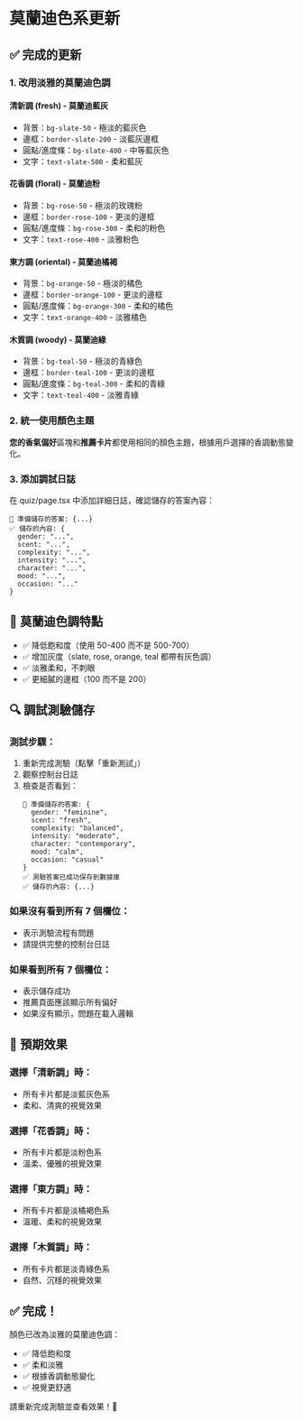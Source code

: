 # 莫蘭迪色系更新

## ✅ 完成的更新

### 1. 改用淡雅的莫蘭迪色調

#### 清新調 (fresh) - 莫蘭迪藍灰
- 背景：`bg-slate-50` - 極淡的藍灰色
- 邊框：`border-slate-200` - 淡藍灰邊框
- 圓點/進度條：`bg-slate-400` - 中等藍灰色
- 文字：`text-slate-500` - 柔和藍灰

#### 花香調 (floral) - 莫蘭迪粉
- 背景：`bg-rose-50` - 極淡的玫瑰粉
- 邊框：`border-rose-100` - 更淡的邊框
- 圓點/進度條：`bg-rose-300` - 柔和的粉色
- 文字：`text-rose-400` - 淡雅粉色

#### 東方調 (oriental) - 莫蘭迪橘褐
- 背景：`bg-orange-50` - 極淡的橘色
- 邊框：`border-orange-100` - 更淡的邊框
- 圓點/進度條：`bg-orange-300` - 柔和的橘色
- 文字：`text-orange-400` - 淡雅橘色

#### 木質調 (woody) - 莫蘭迪綠
- 背景：`bg-teal-50` - 極淡的青綠色
- 邊框：`border-teal-100` - 更淡的邊框
- 圓點/進度條：`bg-teal-300` - 柔和的青綠
- 文字：`text-teal-400` - 淡雅青綠

### 2. 統一使用顏色主題
**您的香氣偏好**區塊和**推薦卡片**都使用相同的顏色主題，根據用戶選擇的香調動態變化。

### 3. 添加調試日誌
在 quiz/page.tsx 中添加詳細日誌，確認儲存的答案內容：
```
📝 準備儲存的答案: {...}
✅ 儲存的內容: {
  gender: "...",
  scent: "...",
  complexity: "...",
  intensity: "...",
  character: "...",
  mood: "...",
  occasion: "..."
}
```

## 🎨 莫蘭迪色調特點

- ✅ 降低飽和度（使用 50-400 而不是 500-700）
- ✅ 增加灰度（slate, rose, orange, teal 都帶有灰色調）
- ✅ 淡雅柔和，不刺眼
- ✅ 更細膩的邊框（100 而不是 200）

## 🔍 調試測驗儲存

### 測試步驟：
1. 重新完成測驗（點擊「重新測試」）
2. 觀察控制台日誌
3. 檢查是否看到：
   ```
   📝 準備儲存的答案: {
     gender: "feminine",
     scent: "fresh",
     complexity: "balanced",
     intensity: "moderate",
     character: "contemporary",
     mood: "calm",
     occasion: "casual"
   }
   ✅ 測驗答案已成功保存到數據庫
   ✅ 儲存的內容: {...}
   ```

### 如果沒有看到所有 7 個欄位：
- 表示測驗流程有問題
- 請提供完整的控制台日誌

### 如果看到所有 7 個欄位：
- 表示儲存成功
- 推薦頁面應該顯示所有偏好
- 如果沒有顯示，問題在載入邏輯

## 📝 預期效果

### 選擇「清新調」時：
- 所有卡片都是淡藍灰色系
- 柔和、清爽的視覺效果

### 選擇「花香調」時：
- 所有卡片都是淡粉色系
- 溫柔、優雅的視覺效果

### 選擇「東方調」時：
- 所有卡片都是淡橘褐色系
- 溫暖、柔和的視覺效果

### 選擇「木質調」時：
- 所有卡片都是淡青綠色系
- 自然、沉穩的視覺效果

## ✅ 完成！

顏色已改為淡雅的莫蘭迪色調：
- ✅ 降低飽和度
- ✅ 柔和淡雅
- ✅ 根據香調動態變化
- ✅ 視覺更舒適

請重新完成測驗並查看效果！🎉
